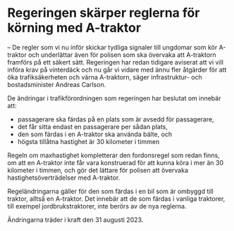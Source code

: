 # Regeringen skärper reglerna för körning med A-traktor

– De regler som vi nu inför skickar tydliga signaler till ungdomar som kör A-traktor och underlättar även för polisen som ska övervaka att A-traktorn framförs på ett säkert sätt. Regeringen har redan tidigare aviserat att vi vill införa krav på vinterdäck och nu går vi vidare med ännu fler åtgärder för att öka trafiksäkerheten och värna A-traktorn, säger infrastruktur- och bostadsminister Andreas Carlson.

De ändringar i trafikförordningen som regeringen har beslutat om innebär att:

* passagerare ska färdas på en plats som är avsedd för passagerare,
* det får sitta endast en passagerare per sådan plats,
* den som färdas i en A-traktor ska använda bälte, och
* högsta tillåtna hastighet är 30 kilometer i timmen

Regeln om maxhastighet kompletterar den fordonsregel som redan finns, om att en A-traktor inte får vara konstruerad för att kunna köra i mer än 30 kilometer i timmen, och gör det lättare för polisen att övervaka hastighetsöverträdelser med A-traktor.

Regeländringarna gäller för den som färdas i en bil som är ombyggd till traktor, alltså en A-traktor. Det innebär att de som färdas i vanliga traktorer, till exempel jordbrukstraktorer, inte berörs av de nya reglerna.

Ändringarna träder i kraft den 31 augusti 2023.
